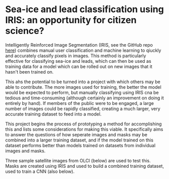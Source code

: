 # Sea-ice and lead classification using IRIS: an opportunity for citizen science?

Intelligently Reinforced Image Segmentation (IRIS, see the GitHub repo [here](https://github.com/ESA-PhiLab/iris)) combines manual user classification and machine learning to qiuckly and accurately classify pixels in images. This method is particularly effective for classifying sea-ice and leads, which can then be used as training data for a model which can be rolled out on new images that it hasn't been trained on.

This ahs the potential to be turned into a project with which others may be able to contribute. The more images used for training, the better the model would be expected to perform, but manually classifying using IRIS cna be tedious and time-consuming (although certainly an improvement on doing it entirely by hand). If members of the public were to be engaged, a large number of images could be rapidly classified, creating a much larger, very accurate training dataset to feed into a model.

This project begins the process of prototyping a method for accomplishing this and lists some considerations for making this viable. It specifically aims to answer the questions of how seperate images and masks may be combined into a larger training dataset, and if the model trained on this dataset performs better than models trained on datasets from individual images and masks.

Three sample satellite images from OLCI (below) are used to test this. Masks are created using IRIS and used to build a combined training dataset, used to train a CNN (also below).
